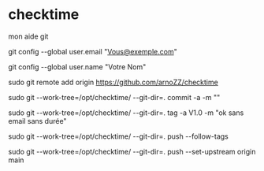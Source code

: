 # checktime
mon aide git

git config --global user.email "Vous@exemple.com"

git config --global user.name "Votre Nom"

sudo git remote add origin https://github.com/arnoZZ/checktime

sudo git --work-tree=/opt/checktime/ --git-dir=. commit -a -m ""

sudo git --work-tree=/opt/checktime/ --git-dir=. tag -a V1.0 -m "ok sans email sans durée"

sudo git --work-tree=/opt/checktime/ --git-dir=. push --follow-tags

sudo git --work-tree=/opt/checktime/ --git-dir=. push --set-upstream origin main

